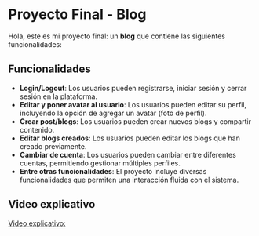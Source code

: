 # Proyecto Final - Blog

Hola, este es mi proyecto final: un **blog** que contiene las siguientes funcionalidades:

## Funcionalidades

- **Login/Logout**: Los usuarios pueden registrarse, iniciar sesión y cerrar sesión en la plataforma.
- **Editar y poner avatar al usuario**: Los usuarios pueden editar su perfil, incluyendo la opción de agregar un avatar (foto de perfil).
- **Crear post/blogs**: Los usuarios pueden crear nuevos blogs y compartir contenido.
- **Editar blogs creados**: Los usuarios pueden editar los blogs que han creado previamente.
- **Cambiar de cuenta**: Los usuarios pueden cambiar entre diferentes cuentas, permitiendo gestionar múltiples perfiles.
- **Entre otras funcionalidades**: El proyecto incluye diversas funcionalidades que permiten una interacción fluida con el sistema.

## Video explicativo

[Video explicativo:]((https://drive.google.com/file/d/1K7iBDYhrtjOXp7T7wBu8nhyk8ChSkGtv/view?usp=sharing))
